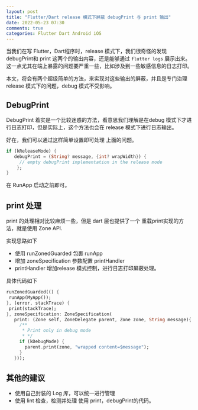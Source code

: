 ```yaml
---
layout: post
title: "Flutter/Dart release 模式下屏蔽 debugPrint 与 print 输出"
date: 2022-05-23 07:30
comments: true
categories: Flutter Dart Android iOS
---
```



当我们在写 Flutter，Dart程序时，release 模式下，我们很奇怪的发现debugPrint和 print 这两个的输出内容，还是能够通过 `flutter logs` 展示出来。这一点尤其在端上暴露的问题要严重一些，比如涉及到一些敏感信息的日志打印。

本文，将会有两个超级简单的方法，来实现对这些输出的屏蔽，并且是专门治理 release 模式下的问题，debug 模式不受影响。


<!--more-->

## DebugPrint
DebugPrint  着实是一个比较迷惑的方法，看意思我们理解是在debug 模式下才进行日志打印，但是实际上，这个方法也会在 release 模式下进行日志输出。

好在，我们可以通过这样简单设置即可处理 上面的问题。


```dart
if (kReleaseMode) {
   debugPrint = (String? message, {int? wrapWidth}) {
     // empty debugPrint implementation in the release mode
    };
}

```

在 RunApp 启动之前即可。


## print 处理
print 的处理相对比较麻烦一些，但是 dart 层也提供了一个 重载print实现的方法，就是使用 Zone API. 


实现思路如下

  * 使用 runZonedGuarded 包裹  runApp   
  * 增加 zoneSpecification 参数配置 printHandler  
  * printHandler 增加release 模式控制，进行日志打印屏蔽处理。

具体代码如下


```dart
runZonedGuarded(() {
 runApp(MyApp());
}, (error, stackTrace) {
 print(stackTrace);
}, zoneSpecification: ZoneSpecification(
   print: (Zone self, ZoneDelegate parent, Zone zone, String message){
     /**
      * Print only in debug mode
      * */
     if (kDebugMode) {
       parent.print(zone, "wrapped content=$message");
     }
   }));

```

## 其他的建议
  * 使用自己封装的 Log 库，可以统一进行管理
  * 使用 lint 检查，检测并处理 使用 print，debugPrint的代码。
